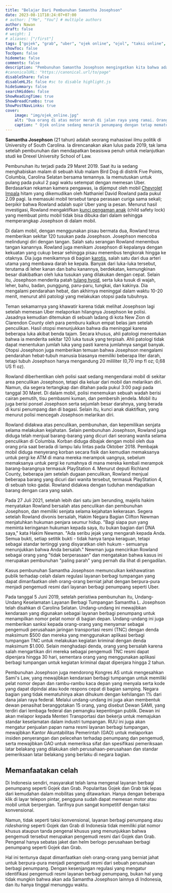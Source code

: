 ```yaml
---
title: "Belajar Dari Pembunuhan Samantha Josephson"
date: 2023-08-11T18:24:07+07:00
# author: ["Me", "You"] # multiple authors
author: Nawan
draft: false
# weight: 1
# aliases: ["/first"]
tags: ["gojek", "grab", "uber", "ojek online", "ojol", "taksi online", "ridesharing", "pembunuhan", "kriminalitas"]
showToc: false
TocOpen: false
hidemeta: false
comments: false
description: "Pembunuhan Samantha Josephson mengingatkan kita bahwa ada celah dalam regulasi ojek online (ridesharing) yang bisa dimanfaatkan untuk tindak kejahatan."
#canonicalURL: "https://canonical.url/to/page"
disableShare: false
disableHLJS: false #sc to disable highlight.js
hideSummary: false
searchHidden: false
ShowReadingTime: true
ShowBreadCrumbs: true
ShowPostNavLinks: true
cover:
    image: "img/ojek_online.jpg"
    alt: "Dua orang di atas motor merah di jalan raya yang ramai. Orang di depan memakai helm putih dan jaket hitam, dan memegang helm merah putih di pangkuannya. Orang di belakang memakai helm hijau dan hoodie abu-abu. Motor merah memiliki aksen hitam dan kotak hitam di belakangnya."
    caption: " Ojek online sedang menarik penumpang dengan tetap mematuhi protokol kesehatan dan keselamatan berlalulintas. Foto oleh Galeri ega, [CC BY-SA 4.0](https://creativecommons.org/licenses/by-sa/4.0), via Wikimedia Commons"
---
```


**Samantha Josephson** (21 tahun) adalah seorang mahasiswi ilmu politik di University of South Carolina. Ia direncanakan akan lulus pada 2019, tak lama setelah pembunuhan dan mendapatkan beasiswa penuh untuk melanjutkan studi ke Drexel University School of Law.

Pembunuhan itu terjadi pada 29 Maret 2019. Saat itu ia sedang menghabiskan malam di sebuah klub malam Bird Dog di distrik Five Points, Columbia, Carolina Selatan bersama temannya. Ia memutuskan untuk pulang pada pukul 2 pagi waktu setempat dengan memesan Uber. Berdasarkan rekaman kamera pengawas, ia dijemput oleh mobil [Chevrolet Impala](https://id.wikipedia.org/wiki/Chevrolet_Impala "https://id.wikipedia.org/wiki/Chevrolet_Impala") hitam yang dikemudikan oleh Nathaniel David Rowland pada pukul 2.09 pagi. Ia memasuki mobil tersebut tanpa perasaan curiga sama sekali; berpikir bahwa Rowland adalah supir Uber yang ia pesan. Menurut hasil investigasi, Rowland mengaktifkan [kunci pengaman anak](https://id.wikipedia.org/wiki/Kunci_pengaman_anak "https://id.wikipedia.org/wiki/Kunci_pengaman_anak") (child safety lock) yang membuat pintu mobil tidak bisa dibuka dari dalam sehingga memperangkap Josephson di dalam mobil.

Di dalam mobil, dengan menggunakan pisau bermata dua, Rowland terus memberikan sekitar 120 tusukan pada Josephson. Josephson mencoba melindungi diri dengan tangan. Salah satu serangan Rowland menembus tangan kanannya. Rowland juga menikam Josephson di kepalanya dengan kekuatan yang cukup besar sehingga pisau menembus tengkorak hingga ke otaknya. Dia juga menikamnya di bagian [karotis](https://id.wikipedia.org/wiki/Arteri_karotis_komunis "https://id.wikipedia.org/wiki/Arteri_karotis_komunis"), salah satu dari dua arteri utama yang membawa darah ke kepala. Banyak dari luka-luka tersebut, terutama di leher kanan dan bahu kanannya, berdekatan, kemungkinan besar diakibatkan oleh luka tusukan yang dilakukan dengan cepat. Selain itu, Josephson menderita patah [tulang hyoid](https://id.wikipedia.org/wiki/Tulang_hyoid "https://id.wikipedia.org/wiki/Tulang_hyoid"), serta luka tusuk di wajah, leher, bahu, badan, punggung, paru-paru, tungkai, dan kakinya. Dia mengalami pendarahan hebat, dan akhirnya meninggal dalam waktu 10-20 menit, menurut ahli patologi yang melakukan otopsi pada tubuhnya.

Teman sekamarnya yang khawatir karena tidak melihat Josephson lagi setelah memesan Uber melaporkan hilangnya Josephson ke polisi. Jasadnya kemudian ditemukan di sebuah ladang di kota New Zion di Clarendon County oleh para pemburu kalkun empat belas jam setelah penculikan. Hasil otopsi menunjukkan bahwa dia meninggal karena beberapa luka akibat benda tajam. Secara khusus, ahli patologi menentukan bahwa ia menderita sekitar 120 luka tusuk yang terpisah. Ahli patologi tidak dapat menentukan jumlah luka yang pasti karena jumlahnya sangat banyak. Otopsi Josephson juga memberikan temuan bahwa Josephson mengalami pendarahan hebat-tubuh manusia biasanya memiliki beberapa liter darah, tetapi tubuh Josephson hanya mengandung 20 mililiter (0,70 imp fl oz; 0,68 US fl oz).

Rowland diberhentikan oleh polisi saat sedang mengendarai mobil di sekitar area penculikan Josephson, tetapi dia keluar dari mobil dan melarikan diri. Namun, dia segera tertangkap dan ditahan pada pukul 3:00 pagi pada tanggal 30 Maret. Di dalam mobil, polisi menemukan sebuah wadah berisi cairan pemutih, tisu pembasmi kuman, dan pembersih jendela. Mobil itu juga berisi ponsel Josephson serta sejumlah besar darahnya, yang berada di kursi penumpang dan di bagasi. Selain itu, kunci anak diaktifkan, yang menurut polisi mencegah Josephson melarikan diri.  

Rowland didakwa atas penculikan, pembunuhan, dan kepemilikan senjata selama melakukan kejahatan. Selain pembunuhan Josephson, Rowland juga diduga telah menjual barang-barang yang dicuri dari seorang wanita selama penculikan di Columbia. Korban diduga dibajak dengan mobil oleh dua orang pria saat berada di lampu lalu lintas pada Oktober 2018. Pembajak mobil diduga menyerang korban secara fisik dan kemudian memaksanya untuk pergi ke ATM di mana mereka merampok uangnya, sebelum memaksanya untuk pergi ke rumahnya di mana mereka kembali merampok barang-barangnya termasuk PlayStation 4. Menurut deputi Richland County, beberapa jam setelah dugaan penculikan, Rowland menjual beberapa barang yang dicuri dari wanita tersebut, termasuk PlayStation 4, di sebuah toko gadai. Rowland didakwa dengan tuduhan mendapatkan barang dengan cara yang salah.

Pada 27 Juli 2021, setelah lebih dari satu jam berunding, majelis hakim menyatakan Rowland bersalah atas penculikan dan pembunuhan Josephson, dan memiliki senjata selama kejahatan kekerasan. Segera setelah Rowland divonis bersalah, Hakim Negara Bagian Clifton Newman menjatuhkan hukuman penjara seumur hidup. "Bagi siapa pun yang meminta keringanan hukuman kepada saya, itu bukan bagian dari DNA saya," kata Hakim Newman. "Ada seribu jejak yang mengarah kepada Anda. Semua bukti, setiap setitik bukti - tidak hanya tanpa keraguan, tetapi sebagai standar tertinggi yang disyaratkan oleh hukum - semuanya menunjukkan bahwa Anda bersalah." Newman juga mencirikan Rowland sebagai orang yang "tidak berperasaan" dan mengatakan bahwa kasus ini merupakan pembunuhan "paling parah" yang pernah dia lihat di pengadilan.

Kasus pembunuhan Samantha Josephson memunculkan kekhawatiran publik terhadap celah dalam regulasi layanan berbagi tumpangan yang dapat dimanfaatkan oleh orang-orang berniat jahat dengan berpura-pura menjadi pengemudi resmi dari layanan berbagi penumpang seperti Uber.

Pada tanggal 5 Juni 2019, setelah peristiwa pembunuhan itu, Undang-Undang Keselamatan Layanan Berbagi Tumpangan Samantha L. Josephson telah disahkan di Carolina Selatan. Undang-undang ini mewajibkan kendaraan yang digunakan sebagai layanan berbagi penumpang untuk menampilkan nomor pelat nomor di bagian depan. Undang-undang ini juga memberikan sanksi kepada orang-orang yang menyamar sebagai pengemudi perusahaan jaringan transportasi resmi (TNC) dengan denda maksimum $500 dan mereka yang menggunakan aplikasi berbagi tumpangan TNC untuk melakukan kegiatan kriminal dengan denda maksimum $1.000. Selain menghadapi denda, orang yang bersalah karena salah mengartikan diri mereka sebagai pengemudi TNC resmi dapat dipenjara hingga 30 hari, sementara orang yang menggunakan aplikasi berbagi tumpangan untuk kegiatan kriminal dapat dipenjara hingga 2 tahun.

Pembunuhan Josephson juga mendorong Kongres AS untuk mengesahkan Sami's Law, yang mewajibkan kendaraan berbagi tumpangan untuk memiliki pelat nomor depan dan rambu-rambu kaca depan yang menyala serta kode yang dapat dipindai atau kode respons cepat di bagian samping. Negara bagian yang tidak mematuhinya akan dihukum dengan kehilangan 1% dari dana jalan raya federal. Melalui undang-undang ini juga akan membentuk dewan penasihat beranggotakan 15 orang, yang disebut Dewan SAMI, yang terdiri dari lembaga federal dan pemangku kepentingan publik. Dewan ini akan melapor kepada Menteri Transportasi dan bekerja untuk memajukan standar keselamatan dalam industri tumpangan. RUU ini juga akan mengatur penjualan papan nama resmi layanan berbagi tumpangan, mewajibkan Kantor Akuntabilitas Pemerintah (GAO) untuk melaporkan insiden penyerangan dan pelecehan terhadap penumpang dan pengemudi, serta mewajibkan GAO untuk memeriksa sifat dan spesifikasi pemeriksaan latar belakang yang dilakukan oleh perusahaan-perusahaan dan standar pemeriksaan latar belakang yang berlaku di negara bagian.

## Memanfaatakan celah 
Di Indonesia sendiri, masyarakat telah lama mengenal layanan berbagi penumpang seperti Gojek dan Grab. Popularitas Gojek dan Grab tak lepas dari kemudahan dalam mobilitas yang ditawarkan. Hanya dengan beberapa klik di layar telepon pintar, pengguna sudah dapat memesan motor atau mobil untuk berpergian. Tarifnya pun sangat kompetitif dengan taksi konvensional.

Namun, tidak seperti taksi konvensional, layanan berbagi penumpang atau _ridesharing_ seperti Gojek dan Grab di Indonesia tidak memiliki plat nomor khusus ataupun tanda pengenal khusus yang menunjukkan bahwa pengemudi tersebut merupakan pengemudi resmi dari Gojek dan Grab. Pengenal hanya sebatas jaket dan helm berlogo perusahaan berbagi penumpang seperti Gojek dan Grab.

Hal ini tentunya dapat dimanfaatkan oleh orang-orang yang berniat jahat untuk berpura-pura menjadi pengemudi resmi dari sebuah perusahaan berbagi penumpang. Dengan kesenjangan regulasi yang mengatur identifikasi pengemudi resmi layanan berbagi penumpang, bukan hal yang tidak mungkin bahwa akan ada Samantha Josephson lainnya di Indonesia, dan itu hanya tinggal menunggu waktu.

